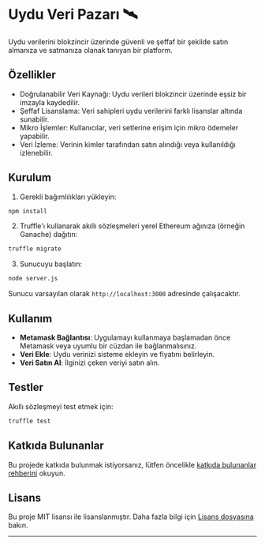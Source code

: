 # Uydu Veri Pazarı 🛰️

Uydu verilerini blokzincir üzerinde güvenli ve şeffaf bir şekilde satın almanıza ve satmanıza olanak tanıyan bir platform.

## Özellikler

- Doğrulanabilir Veri Kaynağı: Uydu verileri blokzincir üzerinde eşsiz bir imzayla kaydedilir.
- Şeffaf Lisanslama: Veri sahipleri uydu verilerini farklı lisanslar altında sunabilir.
- Mikro İşlemler: Kullanıcılar, veri setlerine erişim için mikro ödemeler yapabilir.
- Veri İzleme: Verinin kimler tarafından satın alındığı veya kullanıldığı izlenebilir.

## Kurulum

1. Gerekli bağımlılıkları yükleyin:

```bash
npm install
```

2. Truffle'ı kullanarak akıllı sözleşmeleri yerel Ethereum ağınıza (örneğin Ganache) dağıtın:

```bash
truffle migrate
```

3. Sunucuyu başlatın:

```bash
node server.js
```

Sunucu varsayılan olarak `http://localhost:3000` adresinde çalışacaktır.

## Kullanım

- **Metamask Bağlantısı**: Uygulamayı kullanmaya başlamadan önce Metamask veya uyumlu bir cüzdan ile bağlanmalısınız.
- **Veri Ekle**: Uydu verinizi sisteme ekleyin ve fiyatını belirleyin.
- **Veri Satın Al**: İlginizi çeken veriyi satın alın.

## Testler

Akıllı sözleşmeyi test etmek için:

```bash
truffle test
```

## Katkıda Bulunanlar

Bu projede katkıda bulunmak istiyorsanız, lütfen öncelikle [katkıda bulunanlar rehberini](CONTRIBUTING.md) okuyun.

## Lisans

Bu proje MIT lisansı ile lisanslanmıştır. Daha fazla bilgi için [Lisans dosyasına](LICENSE) bakın.

---
